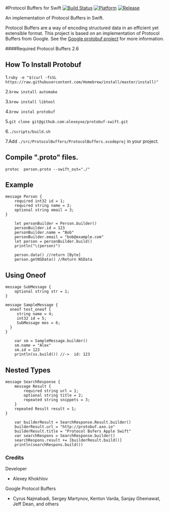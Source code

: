 #Protocol Buffers for Swift
[![Build Status](https://travis-ci.org/alexeyxo/protobuf-swift.svg?branch=master)](https://travis-ci.org/alexeyxo/protobuf-swift)
[![Platform](http://img.shields.io/badge/platform-ios%20%7C%20osx-green.svg)](https://github.com/alexeyxo/protobuf-swift)
[![Release](http://img.shields.io/github/tag/alexeyxo/protobuf-swift.svg)](https://github.com/alexeyxo/protobuf-swift/releases/tag/v1.1)

An implementation of Protocol Buffers in Swift.

Protocol Buffers are a way of encoding structured data in an efficient yet extensible format.
This project is based on an implementation of Protocol Buffers from Google.  See the
[Google protobuf project][g-protobuf] for more information.

[g-protobuf]: https://developers.google.com/protocol-buffers/docs/overview

####Required Protocol Buffers 2.6

## How To Install Protobuf
1.`ruby -e "$(curl -fsSL https://raw.githubusercontent.com/Homebrew/install/master/install)"`

2.`brew install automake`

3.`brew install libtool`

4.`brew instal protobuf`

5.`git clone git@github.com:alexeyxo/protobuf-swift.git`

6.`./scripts/build.sh`

7.Add `./src/ProtocolBuffers/ProtocolBuffers.xcodeproj` in your project.



## Compile ".proto" files.
`protoc  person.proto --swift_out="./"`

## Example
```
message Person {
    required int32 id = 1;
    required string name = 2;
    optional string email = 3;
}
```

```
    let personBuilder = Person.builder()
    personBuilder.id = 123
    personBuilder.name = "Bob"
    personBuilder.email = "bob@example.com"
    let person = personBuilder.build()
    println("\(person)")

    person.data() //return [Byte]
    person.getNSData() //Return NSData
```

## Using Oneof
```
message SubMessage {
    optional string str = 1;
}

message SampleMessage {
  oneof test_oneof {
     string name = 4;
     int32 id = 5;
     SubMessage mes = 6;
  }
}
```

```
    var sm = SampleMessage.builder()
    sm.name = "Alex"
    sm.id = 123
    println(ss.build()) //->  id: 123
```

## Nested Types

```
message SearchResponse {
    message Result {
        required string url = 1;
        optional string title = 2;
        repeated string snippets = 3;
    }
    repeated Result result = 1;
}
```

```
    var builderResult = SearchResponse.Result.builder()
    builderResult.url = "http://protobuf.axo.io"
    builderResult.title = "Protocol Bufers Apple Swift"
    var searchRespons = SearchResponse.builder()
    searchRespons.result += [builderResult.build()]
    println(searchRespons.build())
```

### Credits

Developer
- Alexey Khokhlov

Google Protocol Buffers
- Cyrus Najmabadi, Sergey Martynov, Kenton Varda, Sanjay Ghemawat, Jeff Dean, and others
